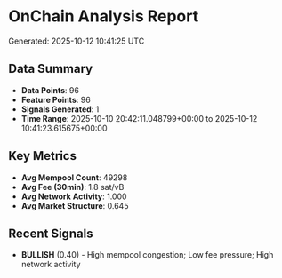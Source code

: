 # OnChain Analysis Report
Generated: 2025-10-12 10:41:25 UTC

## Data Summary
- **Data Points**: 96
- **Feature Points**: 96
- **Signals Generated**: 1
- **Time Range**: 2025-10-10 20:42:11.048799+00:00 to 2025-10-12 10:41:23.615675+00:00

## Key Metrics
- **Avg Mempool Count**: 49298
- **Avg Fee (30min)**: 1.8 sat/vB
- **Avg Network Activity**: 1.000
- **Avg Market Structure**: 0.645

## Recent Signals
- **BULLISH** (0.40) - High mempool congestion; Low fee pressure; High network activity
